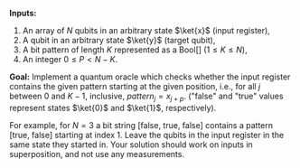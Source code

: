 **Inputs:** 

1. An array of $N$ qubits in an arbitrary state $\ket{x}$ (input register),
2. A qubit in an arbitrary state $\ket{y}$ (target qubit),
3. A bit pattern of length $K$ represented as a Bool[] ($1 ≤ K ≤ N$),
4. An integer $0 ≤ P < N - K$.

**Goal:** 
Implement a quantum oracle which checks whether the input register contains the given pattern starting at the given position, i.e., for all $j$ between $0$ and $K - 1$, inclusive, $pattern_j = x_{j+p}$. ("false" and "true" values represent states $\ket{0}$ and $\ket{1}$, respectively).

For example, for $N = 3$ a bit string [false, true, false] contains a pattern [true, false] starting at index 1.
Leave the qubits in the input register in the same state they started in.
Your solution should work on inputs in superposition, and not use any measurements.